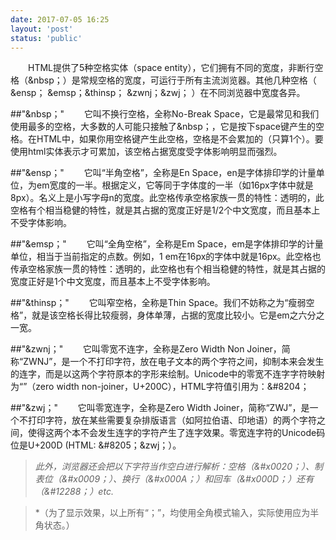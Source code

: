 ```yaml
---
date: 2017-07-05 16:25
layout: 'post'
status: 'public'
---
```


&emsp;&emsp;HTML提供了5种空格实体（space entity），它们拥有不同的宽度，非断行空格（&nbsp；）是常规空格的宽度，可运行于所有主流浏览器。其他几种空格（ &ensp； &emsp；&thinsp； &zwnj；&zwj； ）在不同浏览器中宽度各异。
 
##"&nbsp；"
&emsp;&emsp;它叫不换行空格，全称No-Break Space，它是最常见和我们使用最多的空格，大多数的人可能只接触了&nbsp；，它是按下space键产生的空格。在HTML中，如果你用空格键产生此空格，空格是不会累加的（只算1个）。要使用html实体表示才可累加，该空格占据宽度受字体影响明显而强烈。
 
##"&ensp；"
&emsp;&emsp;它叫“半角空格”，全称是En Space，en是字体排印学的计量单位，为em宽度的一半。根据定义，它等同于字体度的一半（如16px字体中就是8px）。名义上是小写字母n的宽度。此空格传承空格家族一贯的特性：透明的，此空格有个相当稳健的特性，就是其占据的宽度正好是1/2个中文宽度，而且基本上不受字体影响。
 
##"&emsp；"
&emsp;&emsp;它叫“全角空格”，全称是Em Space，em是字体排印学的计量单位，相当于当前指定的点数。例如，1 em在16px的字体中就是16px。此空格也传承空格家族一贯的特性：透明的，此空格也有个相当稳健的特性，就是其占据的宽度正好是1个中文宽度，而且基本上不受字体影响。
 
##"&thinsp；"
&emsp;&emsp;它叫窄空格，全称是Thin Space。我们不妨称之为“瘦弱空格”，就是该空格长得比较瘦弱，身体单薄，占据的宽度比较小。它是em之六分之一宽。
 
##"&zwnj；"
&emsp;&emsp;它叫零宽不连字，全称是Zero Width Non Joiner，简称“ZWNJ”，是一个不打印字符，放在电子文本的两个字符之间，抑制本来会发生的连字，而是以这两个字符原本的字形来绘制。Unicode中的零宽不连字字符映射为“”（zero width non-joiner，U+200C），HTML字符值引用为：&#8204；
 
##"&zwj；"
&emsp;&emsp;它叫零宽连字，全称是Zero Width Joiner，简称“ZWJ”，是一个不打印字符，放在某些需要复杂排版语言（如阿拉伯语、印地语）的两个字符之间，使得这两个本不会发生连字的字符产生了连字效果。零宽连字符的Unicode码位是U+200D (HTML: &#8205；&zwj；）。
 
> *此外，浏览器还会把以下字符当作空白进行解析：空格（&#x0020；）、制表位（&#x0009；）、换行（&#x000A；）和回车（&#x000D；）还有（&#12288；）etc.*

>  *（为了显示效果，以上所有“；”，均使用全角模式输入，实际使用应为半角状态。）